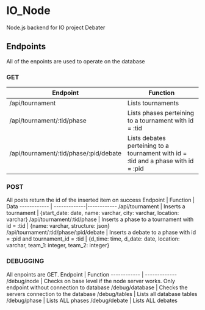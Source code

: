 # IO_Node
Node.js backend for IO project Debater

## Endpoints
All of the enpoints are used to operate on the database
### GET
Endpoint | Function
------------ | -------------
/api/tournament | Lists tournaments
/api/tournament/:tid/phase | Lists phases perteining to a tournament with id = :tid
/api/tournament/:tid/phase/:pid/debate | Lists debates perteining to a tournament with id = :tid and a phase with id = :pid
### POST
All posts return the id of the inserted item on success
Endpoint | Function | Data
------------ | -------------|------------
/api/tournament | Inserts a tournament | {start_date: date, name: varchar, city: varchar, location: varchar}
/api/tournament/:tid/phase | Inserts a phase to a tournament with id = :tid | {name: varchar, structure: json}
/api/tournament/:tid/phase/:pid/debate | Inserts a debate to a phase with id = :pid and tournament_id = :tid | {d_time: time, d_date: date, location: varchar, team_1: integer, team_2: integer}
### DEBUGGING
All enpoints are GET.
Endpoint | Function
------------ | -------------
/debug/node | Checks on base level if the node server works. Only endpoint without connection to database
/debug/database | Checks the servers connection to the database
/debug/tables | Lists all database tables
/debug/phase | Lists ALL phases
/debug/debate | Lists ALL debates
